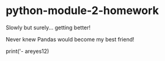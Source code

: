 # python-module-2-homework

Slowly but surely... getting better!

Never knew Pandas would become my best friend! 

print('- areyes12)

